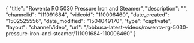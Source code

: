 {
    "title": "Rowenta RG 5030 Pressure Iron and Steamer",
    "description": "",
    "channelid": "111091684",
    "videoid": "110006460",
    "date_created": "1502525556",
    "date_modified": "1504049170",
    "type": "captivate",
    "layout": "channelVideo",
    "url": "\/bbbusa-latest-videos\/rowenta-rg-5030-pressure-iron-and-steamer\/111091684-110006460"
}